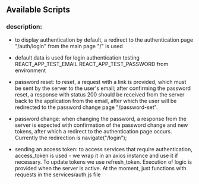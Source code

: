 ## Available Scripts

### description:

- to display authentication by default, a redirect to
  the authentication page "/auth/login" from the main page "/" is used

- default data is used for login authentication testing
  REACT_APP_TEST_EMAIL
  REACT_APP_TEST_PASSWORD
  from environment

- password reset: to reset, a request with a link is provided,
  which must be sent by the server to the user's email; after confirming the password reset,
  a response with status 200 should be received from the server back to the application from the email,
  after which the user will be redirected to the password change page "/password-set".

- password change: when changing the password, a response from the server is expected
  with confirmation of the password change and new tokens, after which a redirect to
  the authentication page occurs. Currently the redirection is navigate("/login");

- sending an access token: to access services that require authentication,
  access_token is used - we wrap it in an axios instance and use it if necessary.
  To update tokens we use refresh_token. Execution of logic is provided when the server is active.
  At the moment, just functions with requests in the services/auth.js file
